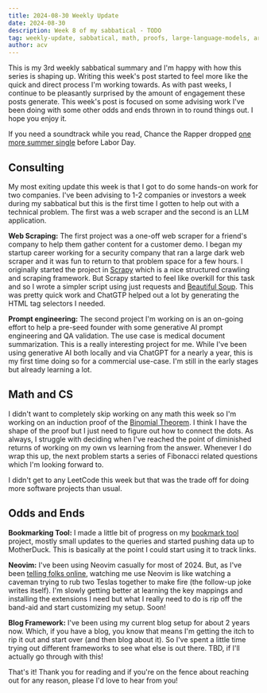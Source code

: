```yaml
---
title: 2024-08-30 Weekly Update
date: 2024-08-30 
description: Week 8 of my sabbatical - TODO
tag: weekly-update, sabbatical, math, proofs, large-language-models, artifical-intelligence
author: acv
---
```


This is my 3rd weekly sabbatical summary and I'm happy with how this series is shaping up. Writing this week's post started to feel more like the quick and direct process I'm working towards. As with past weeks, I continue to be pleasantly surprised by the amount of engagement these posts generate. This week's post is focused on some advising work I've been doing with some other odds and ends thrown in to round things out. I hope you enjoy it.

If you need a soundtrack while you read, Chance the Rapper dropped [one more summer single](https://open.spotify.com/track/51wZRATIHtYIfb0tMpp3e2?si=3aa644a36f5a46bb) before Labor Day.

## Consulting

My most exiting update this week is that I got to do some hands-on work for two companies. I've been advising to 1-2 companies or investors a week during my sabbatical but this is the first time I gotten to help out with a technical problem. The first was a web scraper and the second is an LLM application.

**Web Scraping:** The first project was a one-off web scraper for a friend's company to help them gather content for a customer demo. I began my startup career working for a security company that ran a large dark web scraper and it was fun to return to that problem space for a few hours. I originally started the project in [Scrapy](https://scrapy.org/) which is a nice structured crawling and scraping framework. But Scrapy started to feel like overkill for this task and so I wrote a simpler script using just requests and [Beautiful Soup](https://beautiful-soup-4.readthedocs.io/en/latest/). This was pretty quick work and ChatGTP helped out a lot by generating the HTML tag selectors I needed.

**Prompt engineering:** The second project I'm working on is an on-going effort to help a pre-seed founder with some generative AI prompt engineering and QA validation. The use case is medical document summarization. This is a really interesting project for me. While I've been using generative AI both locally and via ChatGPT for a nearly a year, this is my first time doing so for a commercial use-case. I'm still in the early stages but already learning a lot.

## Math and CS

I didn't want to completely skip working on any math this week so I'm working on an induction proof of the [Binomial Theorem](https://en.wikipedia.org/wiki/Binomial_theorem). I think I have the shape of the proof but I just need to figure out how to connect the dots. As always, I struggle with deciding when I've reached the point of diminished returns of working on my own vs learning from the answer. Whenever I do wrap this up, the next problem starts a series of Fibonacci related questions which I'm looking forward to.

I didn't get to any LeetCode this week but that was the trade off for doing more software projects than usual.

## Odds and Ends

**Bookmarking Tool:** I made a little bit of progress on my [bookmark tool](https://github.com/acviana/bookmark-thing) project, mostly small updates to the queries and started pushing data up to MotherDuck. This is basically at the point I could start using it to track links.

**Neovim:** I've been using Neovim casually for most of 2024. But, as I've been [telling folks online](https://x.com/AlexVianaPro/status/1829908268929728957), watching me use Neovim is like watching a caveman trying to rub two Teslas together to make fire (the follow-up joke writes itself). I'm slowly getting better at learning the key mappings and installing the extensions I need but what I really need to do is rip off the band-aid and start customizing my setup. Soon!

**Blog Framework:** I've been using my current blog setup for about 2 years now. Which, if you have a blog, you know that means I'm getting the itch to rip it out and start over (and then blog about it). So I've spent a little time trying out different frameworks to see what else is out there. TBD, if I'll actually go through with this!

That's it! Thank you for reading and if you're on the fence about reaching out for any reason, please I'd love to hear from you!

